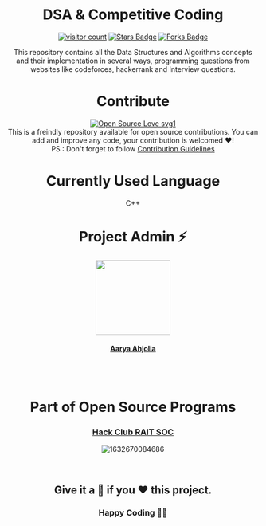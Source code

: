 <div align="center">
<h1> DSA & Competitive Coding </h1>


<a href="https://github.com/aaryahjolia/dsa_competitive-coding"><img src="https://visitor-badge.laobi.icu/badge?page_id=aaryahjolia/dsa_competitive-coding" alt="visitor count"/></a>
<a href="https://github.com/aaryahjolia/dsa_competitive-coding/stargazers"><img src="https://img.shields.io/github/stars/aaryahjolia/dsa_competitive-coding" alt="Stars Badge"/></a>
<a href="https://github.com/aaryahjolia/dsa_competitive-coding/network/members"><img src="https://img.shields.io/github/forks/aaryahjolia/dsa_competitive-coding" alt="Forks Badge"/></a>


This repository contains all the Data Structures and Algorithms concepts and their implementation in several ways, programming questions from websites like codeforces, hackerrank and Interview questions.


# Contribute
[![Open Source Love svg1](https://badges.frapsoft.com/os/v1/open-source.svg?v=103)](https://github.com/ellerbrock/open-source-badges/)  
This is a freindly repository available for open source contributions. You can add and improve any code, your contribution is welcomed ❤️!     
PS : Don't forget to follow [Contribution Guidelines](CONTRIBUTING.md)

# Currently Used Language
C++
<br>

<h1 align=center> Project Admin ⚡ </h1>
<p align="center">
  <a href="https://github.com/aaryahjolia"><img src="https://avatars.githubusercontent.com/u/82600388?v=4" width=150px height=150px /></a> 
  <h4 align="center">
  
  [Aarya Ahjolia](https://github.com/aaryahjolia)

</h4>
</p>
<br>
<!-- <h1 align=center> Valuable Contributors ✨ </h1>
  <a href="https://github.com/aaryahjolia/dsa_competitive-coding/graphs/contributors">
  <img src="https://contrib.rocks/image?repo=aaryahjolia/dsa_competitive-coding" />
</a> -->
  
<br>

# Part of Open Source Programs

### [Hack Club RAIT SOC](https://soc.hackclubrait.co/)

![1632670084686](https://user-images.githubusercontent.com/80090908/179052180-5067b5fe-9c98-421e-b818-ae4bd7976ca8.jpg)

<br>

## Give it a 🌟 if you ❤ this project.

### Happy Coding 👨‍💻
</div>
